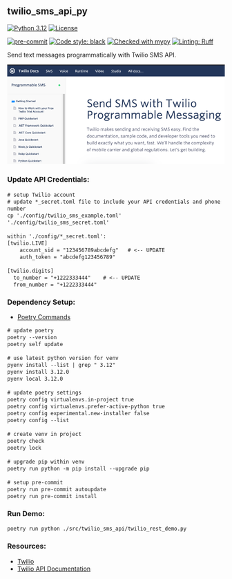## twilio_sms_api_py

[![Python 3.12](https://img.shields.io/badge/python-3.12-blue.svg)](https://www.python.org/downloads/release/python-312/)
[![License](https://img.shields.io/badge/license-MIT-blue.svg)](https://opensource.org/licenses/MIT)

[![pre-commit](https://img.shields.io/badge/pre--commit-enabled-blue?logo=pre-commit&logoColor=white)](https://github.com/pre-commit/pre-commit)
[![Code style: black](https://img.shields.io/badge/code%20style-black-000000.svg)](https://github.com/psf/black)
[![Checked with mypy](https://www.mypy-lang.org/static/mypy_badge.svg)](https://mypy-lang.org/)
[![Linting: Ruff](https://img.shields.io/endpoint?url=https://raw.githubusercontent.com/charliermarsh/ruff/main/assets/badge/v2.json)](https://github.com/astral-sh/ruff)

Send text messages programmatically with Twilio SMS API.

![image](./img/twilio_sms.png)

### Update API Credentials:
```
# setup Twilio account
# update *_secret.toml file to include your API credentials and phone number
cp './config/twilio_sms_example.toml' './config/twilio_sms_secret.toml'

within './config/*_secret.toml':
[twilio.LIVE]
    account_sid = "123456789abcdefg"   # <-- UPDATE
    auth_token = "abcdefg123456789"

[twilio.digits]
  to_number = "+1222333444"    # <-- UPDATE
  from_number = "+1222333444"
```

### Dependency Setup:
* [Poetry Commands](https://python-poetry.org/docs/cli/)
```
# update poetry
poetry --version
poetry self update

# use latest python version for venv
pyenv install --list | grep " 3.12"
pyenv install 3.12.0
pyenv local 3.12.0

# update poetry settings
poetry config virtualenvs.in-project true
poetry config virtualenvs.prefer-active-python true
poetry config experimental.new-installer false
poetry config --list

# create venv in project
poetry check
poetry lock

# upgrade pip within venv
poetry run python -m pip install --upgrade pip

# setup pre-commit
poetry run pre-commit autoupdate
poetry run pre-commit install
```

### Run Demo:
```
poetry run python ./src/twilio_sms_api/twilio_rest_demo.py
```

### Resources:
* [Twilio](https://www.twilio.com)
* [Twilio API Documentation](https://www.twilio.com/docs/sms/api/message-resource)
